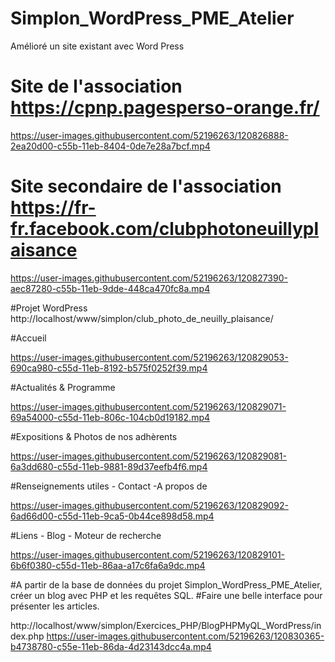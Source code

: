 # Simplon_WordPress_PME_Atelier
Amélioré un site existant avec Word Press

# Site de l'association https://cpnp.pagesperso-orange.fr/
https://user-images.githubusercontent.com/52196263/120826888-2ea20d00-c55b-11eb-8404-0de7e28a7bcf.mp4

# Site secondaire de l'association https://fr-fr.facebook.com/clubphotoneuillyplaisance
https://user-images.githubusercontent.com/52196263/120827390-aec87280-c55b-11eb-9dde-448ca470fc8a.mp4

#Projet WordPress http://localhost/www/simplon/club_photo_de_neuilly_plaisance/

#Accueil

https://user-images.githubusercontent.com/52196263/120829053-690ca980-c55d-11eb-8192-b575f0252f39.mp4

#Actualités & Programme

https://user-images.githubusercontent.com/52196263/120829071-69a54000-c55d-11eb-806c-104cb0d19182.mp4

#Expositions & Photos de nos adhèrents

https://user-images.githubusercontent.com/52196263/120829081-6a3dd680-c55d-11eb-9881-89d37eefb4f6.mp4

#Renseignements utiles - Contact -A propos de

https://user-images.githubusercontent.com/52196263/120829092-6ad66d00-c55d-11eb-9ca5-0b44ce898d58.mp4

#Liens - Blog - Moteur de recherche

https://user-images.githubusercontent.com/52196263/120829101-6b6f0380-c55d-11eb-86aa-a17c6fa6a9dc.mp4

#A partir de la base de données du projet Simplon_WordPress_PME_Atelier, créer un blog avec PHP et les requêtes SQL.
#Faire une belle interface pour présenter les articles.

http://localhost/www/simplon/Exercices_PHP/BlogPHPMyQL_WordPress/index.php
https://user-images.githubusercontent.com/52196263/120830365-b4738780-c55e-11eb-86da-4d23143dcc4a.mp4
